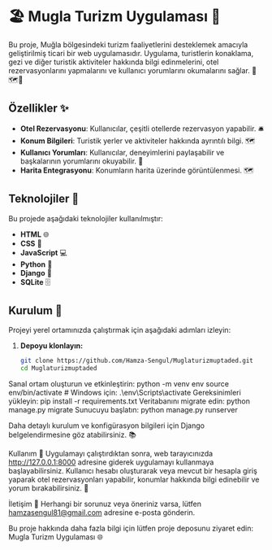 # 🏖️ Mugla Turizm Uygulaması 🌟

Bu proje, Muğla bölgesindeki turizm faaliyetlerini desteklemek amacıyla geliştirilmiş ticari bir web uygulamasıdır. Uygulama, turistlerin konaklama, gezi ve diğer turistik aktiviteler hakkında bilgi edinmelerini, otel rezervasyonlarını yapmalarını ve kullanıcı yorumlarını okumalarını sağlar. 🏨🗺️📣

## Özellikler ✨
- **Otel Rezervasyonu**: Kullanıcılar, çeşitli otellerde rezervasyon yapabilir. 🛎️
- **Konum Bilgileri**: Turistik yerler ve aktiviteler hakkında ayrıntılı bilgi. 🗺️
- **Kullanıcı Yorumları**: Kullanıcılar, deneyimlerini paylaşabilir ve başkalarının yorumlarını okuyabilir. 📝
- **Harita Entegrasyonu**: Konumların harita üzerinde görüntülenmesi. 🗺️

## Teknolojiler 🚀
Bu projede aşağıdaki teknolojiler kullanılmıştır:
- **HTML** 🌐
- **CSS** 🎨
- **JavaScript** 💻
- **Python** 🐍
- **Django** 🚀
- **SQLite** 🗄️

## Kurulum 🔧
Projeyi yerel ortamınızda çalıştırmak için aşağıdaki adımları izleyin:

1. **Depoyu klonlayın:**
   ```bash
   git clone https://github.com/Hamza-Sengul/Muglaturizmuptaded.git
   cd Muglaturizmuptaded
Sanal ortam oluşturun ve etkinleştirin:
  python -m venv env
  source env/bin/activate  # Windows için: .\env\Scripts\activate
Gereksinimleri yükleyin:
  pip install -r requirements.txt
Veritabanını migrate edin:
  python manage.py migrate
Sunucuyu başlatın:
  python manage.py runserver

Daha detaylı kurulum ve konfigürasyon bilgileri için Django belgelendirmesine göz atabilirsiniz. 📚

Kullanım 🏁
Uygulamayı çalıştırdıktan sonra, web tarayıcınızda http://127.0.0.1:8000 adresine giderek uygulamayı kullanmaya başlayabilirsiniz. Kullanıcı hesabı oluşturarak veya mevcut bir hesapla giriş yaparak otel rezervasyonları yapabilir, konumlar hakkında bilgi edinebilir ve yorum bırakabilirsiniz. 🎉


İletişim 📧
Herhangi bir sorunuz veya öneriniz varsa, lütfen hamzasengul81@gmail.com adresine e-posta gönderin.

Bu proje hakkında daha fazla bilgi için lütfen proje deposunu ziyaret edin: Mugla Turizm Uygulaması 🌐
